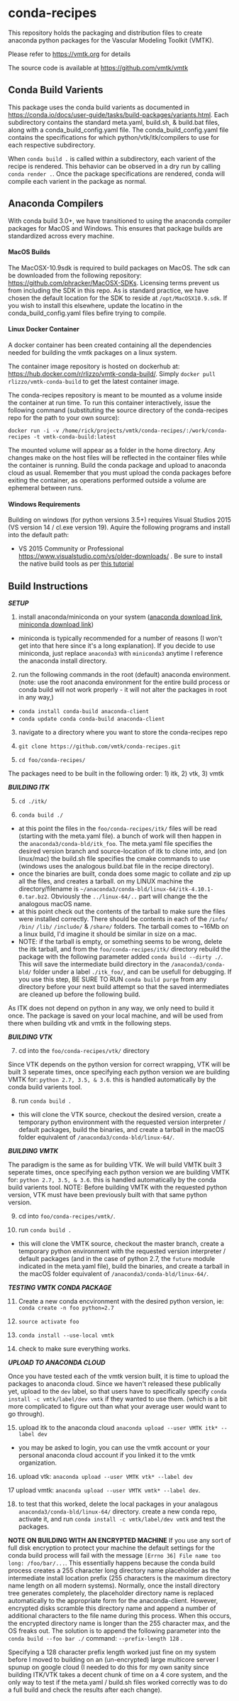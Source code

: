 # conda-recipes

This repository holds the packaging and distribution files 
to create anaconda python packages for the Vascular Modeling
Toolkit (VMTK). 

Please refer to https://vmtk.org for details 

The source code is available at https://github.com/vmtk/vmtk

## Conda Build Varients 

This package uses the conda build varients as documented in https://conda.io/docs/user-guide/tasks/build-packages/variants.html. Each subdirectory contains the standard meta.yaml, build.sh, & build.bat files, along with a conda_build_config.yaml file. The conda_build_config.yaml file contains the specifications for which python/vtk/itk/compilers to use for each respective subdirectory. 

When `conda build .` is called within a subdirectory, each varient of the recipe is rendered. This behavior can be observed in a dry run by calling `conda render .`. Once the package specifications are rendered, conda will compile each varient in the package as normal. 

## Anaconda Compilers

With conda build 3.0+, we have transitioned to using the anaconda compiler packages for MacOS and Windows. This ensures that package builds are standardized across every machine. 

#### MacOS Builds

The MacOSX-10.9sdk is required to build packages on MacOS. The sdk can be downloaded from the following repository: https://github.com/phracker/MacOSX-SDKs. Licensing terms prevent us from including the SDK in this repo. As is standard practice, we have chosen the default location for the SDK to reside at `/opt/MacOSX10.9.sdk`. If you wish to install this elsewhere, update the locatino in the conda_build_config.yaml files befire trying to compile. 

#### Linux Docker Container

A docker container has been created containing all the dependencies needed for building the vmtk packages on a linux system. 

The container image repository is hosted on dockerhub at: https://hub.docker.com/r/rlizzo/vmtk-conda-build/. Simply `docker pull rlizzo/vmtk-conda-build` to get the latest container image. 

The conda-recipes repository is meant to be mounted as a volume inside the container at run time. To run this container interactively, issue the following command (substituting the source directory of the conda-recipes repo for the path to your own source):

```
docker run -i -v /home/rick/projects/vmtk/conda-recipes/:/work/conda-recipes -t vmtk-conda-build:latest
```

The mounted volume will appear as a folder in the home directory. Any changes make on the host files will be reflected in the container files while the container is running. Build the conda package and upload to anaconda cloud as usual. Remember that you must upload the conda packages before exiting the container, as operations performed outside a volume are ephemeral between runs. 

#### Windows Requirements 

Building on windows (for python versions 3.5+) requires Visual Studios 2015 (VS version 14 / cl.exe version 19). Aquire the following programs and install into the default path:
- VS 2015 Community or Professional https://www.visualstudio.com/vs/older-downloads/ . Be sure to install the native build tools as per [this tutorial](https://blogs.msdn.microsoft.com/vcblog/2015/07/24/setup-changes-in-visual-studio-2015-affecting-c-developers/)

## Build Instructions

_**SETUP**_

1) install anaconda/miniconda on your system ([anaconda download link](https://www.continuum.io/downloads), [miniconda download link](https://conda.io/miniconda.html))
- miniconda is typically recommended for a number of reasons (I won't get into that here since it's a long explanation). If you decide to use miniconda, just replace `anaconda3` with `miniconda3` anytime I reference the anaconda install directory. 

2) run the following commands in the root (default) anaconda environment. (note: use the root anaconda environment for the entire build process or conda build will not work properly - it will not alter the packages in root in any way,)
- `conda install conda-build anaconda-client`
- `conda update conda conda-build anaconda-client`

3) navigate to a directory where you want to store the conda-recipes repo

3) `git clone https://github.com/vmtk/conda-recipes.git`

4) `cd foo/conda-recipes/`

The packages need to be built in the following order: 1) itk, 2) vtk, 3) vmtk

**_BUILDING ITK_**

5) `cd ./itk/`

6) `conda build ./`
- at this point the files in the `foo/conda-recipes/itk/` files will be read (starting with the meta.yaml file). a bunch of work will then happen in the `anaconda3/conda-bld/itk_foo`. The meta.yaml file specifies the desired version branch and source-location of itk to clone into, and (on linux/mac) the build.sh file specifies the cmake commands to use (windows uses the analogous build.bat file in the recipe directory). 
- once the binaries are built, conda does some magic to collate and zip up all the files, and creates a tarball. on my LINUX machine the directory/filename is `~/anaconda3/conda-bld/linux-64/itk-4.10.1-0.tar.bz2`. Obviously the `../linux-64/..` part will change the the analogous macOS name. 
- at this point check out the contents of the tarball to make sure the files were installed correctly. There should be contents in each of the `/info/` `/bin/` `/lib/` `/include/` & `/share/` folders. The tarball comes to ~16Mb on a linux build, I'd imagine it should be similar in size on a mac. 
- NOTE: if the tarball is empty, or something seems to be wrong, delete the itk tarball, and from the `foo/conda-recipes/itk/` directory rebuild the package with the following parameter added `conda build --dirty ./`. This will save the intermediate build directory in the `/anaconda3/conda-bld/` folder under a label `./itk_foo/`, and can be usefull for debugging. If you use this step, BE SURE TO RUN `conda build purge` from any directory before your next build attempt so that the saved intermediates are cleaned up before the following build. 

As ITK does not depend on python in any way, we only need to build it once. The package is saved on your local machine, and will be used from there when building vtk and vmtk in the following steps. 

**_BUILDING VTK_**

7) cd into the `foo/conda-recipes/vtk/` directory

Since VTK depends on the python version for correct wrapping, VTK will be built 3 seperate times, once specifying each python version we are building VMTK for: `python 2.7, 3.5, & 3.6`. this is handled automatically by the conda build varients tool. 

8)  run `conda build .`
- this will clone the VTK source, checkout the desired version, create a temporary python environment with the requested version interpreter / default packages, build the binaries, and create a tarball in the macOS folder equivalent of `/anaconda3/conda-bld/linux-64/`.

**_BUILDING VMTK_**

The paradigm is the same as for building VTK. We will build VMTK built 3 seperate times, once specifying each python version we are building VMTK for: `python 2.7, 3.5, & 3.6`. this is handled automatically by the conda build varients tool.  NOTE: Before building VMTK with the requested python version, VTK must have been previously built with that same python version. 

9) cd into `foo/conda-recipes/vmtk/`. 

10)  run `conda build .`
- this will clone the VMTK source, checkout the master branch, create a temporary python environment with the requested version interpreter / default packages (and in the case of python 2.7, the `future` module indicated in the meta.yaml file), build the binaries, and create a tarball in the macOS folder equivalent of `/anaconda3/conda-bld/linux-64/`.

**_TESTING VMTK CONDA PACKAGE_**

11) Create a new conda encvironment with the desired python version, ie: `conda create -n foo python=2.7`

12) `source activate foo`

13) `conda install --use-local vmtk`

14) check to make sure everything works. 

**_UPLOAD TO ANACONDA CLOUD_**

Once you have tested each of the vmtk version built, it is time to upload the packages to anaconda cloud. Since we haven't released these publically yet, upload to the `dev` label, so that users have to specifically specify `conda install -c vmtk/label/dev vmtk` if they wanted to use them. (which is a bit more complicated to figure out than what your average user would want to go through). 

15) upload itk to the anaconda cloud `anaconda upload --user VMTK itk* --label dev`
- you may be asked to login, you can use the vmtk account or your personal anaconda cloud account if you linked it to the vmtk organization. 

16) upload vtk: `anaconda upload --user VMTK vtk* --label dev`

17 upload vmtk: `anaconda upload --user VMTK vmtk* --label dev`. 

18) to test that this worked, delete the local packages in your analagous `anaconda3/conda-bld/linux-64/` directory. create a new conda repo, activate it, and run `conda install -c vmtk/label/dev vmtk` and test the packages. 

**NOTE ON BUILDING WITH AN ENCRYPTED MACHINE**
If you use any sort of full disk encryption to protect your machine the default settings for the conda build process will fail with the message `[Errno 36] File name too long: /foo/bar/...`. This essentially happens because the conda build process creates a 255 character long directory name placeholder as the intermediate install location prefix (255 characters is the maximum directory name length on all modern systems). Normally, once the install directory tree generates completely, the placeholder directory name is replaced automatically to the appropriate form for the anaconda-client. However, encrypted disks scramble this directory name and append a number of additional characters to the file name during this process. When this occurs, the encrypted directory name is longer than the 255 character max, and the OS freaks out. The solution is to append the following parameter into the `conda build --foo bar ./` command: `--prefix-length 128` . 

Specifying a 128 character prefix length worked just fine on my system before I moved to building on an (un-encrypted) large multicore server I spunup on google cloud (I needed to do this for my own sanity since building ITK/VTK takes a decent chunk of time on a 4 core system, and the only way to test if the meta.yaml / build.sh files worked correctly was to do a full build and check the results after each change).

